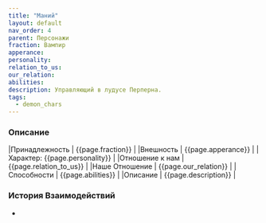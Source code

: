 ```yaml
---
title: "Маний"
layout: default
nav_order: 4
parent: Персонажи
fraction: Вампир
apperance:
personality:
relation_to_us:
our_relation:
abilities:
description: Управляющий в лудусе Перперна.
tags:
  - demon_chars
---
```

### Описание

|Принадлежность | {{page.fraction}} |
|Внешность | {{page.apperance}} |
|Характер: {{page.personality}} |
|Отношение к нам | {{page.relation_to_us}} |
|Наше Отношение | {{page.our_relation}} |
|Способности | {{page.abilities}} |
|Описание | {{page.description}} |

### История Взаимодействий
- 